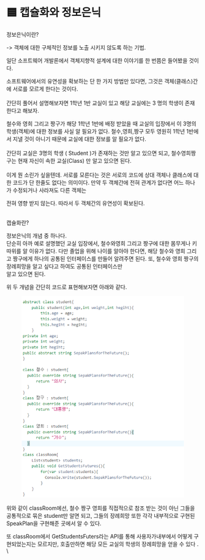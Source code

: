 # 🟦 캡슐화와 정보은닉

정보은닉이란?

\-> 객체에 대한 구체적인 정보를 노출  시키지 않도록 하는 기법.

일단 소프트웨어 개발론에서 객체지향적 설계에 대한 이야기를 한 번쯤은 들어봤을 것이다.

소프트웨어에서의 유연성을 확보하는 단 한 가지 방법만 있다면, 그것은 객체(클래스)간에 서로를 모르게 한다는 것이다.\
\
간단히 풀어서 설명해보자면 1학년 1반 교실이 있고 해당 교실에는 3 명의 학생이 존재한다고 해보자.

철수와 영희 그리고 짱구가 해당 1학년 1반에 배정 받았을 때 교실의 입장에서 이 3명의 학생(객체)에 대한 정보를 사실 알 필요가 없다.  철수,영희,짱구 모두 영원히 1학년 1반에서 지낼 것이 아니기 때문에 교실에 대한 정보를 알 필요가 없다.\
\
간단히 교실은 3명의 학생 ( Student )가 존재하는 것만 알고 있으면 되고, 철수영희짱구는 현재 자신이 속한 교실(Class) 만 알고 있으면 된다.\
\
이게 뭔 소린가 싶을텐데.  서로를 모른다는 것은 서로의 코드에 상대 객체나 클래스에 대한 코드가 단 한줄도 없다는 의미이다. 만약 두 객체간에 전혀 관계가 없다면 어느 하나가 수정되거나 사라져도 다른 객체는

전혀 영향 받지 않는다. 따라서 두 객체간의 유연성이 확보된다.&#x20;

\
캡슐화란?

정보은닉의 개념 중 하나다.\
단순히 아까  예로 설명했던   교실 입장에서, 철수와영희 그리고 짱구에 대한 몸무게나 키 따위를 알 이유가 없다. 다만 졸업을 위해 나이를 알아야 한다면, 해당 철수와 영희 그리고 짱구에게 하나의 공통된 인터페이스를 만들어 알려주면 된다.   또,  철수와 영희 짱구의 장례희망을 알고 싶다고 하여도 공통된 인터페이스만\
알고 있으면 된다.&#x20;

위 두 개념을 간단히 코드로 표현해보자면 아래와 같다.

<figure><img src="../../.gitbook/assets/image (9).png" alt=""><figcaption></figcaption></figure>

위와 같이 classRoom에선, 철수 짱구 영희를 직접적으로 참조 받는 것이 아닌 그들을 공통적으로 묶은 student만 알면  되고, 그들의 장례희망 또한 각각 내부적으로 구현된 SpeakPlan을 구현해준 곳에서 알 수 있다.



또 classRoom에서 GetStudentsFuters라는 API를 통해 사용자가내부에서 어떻게 구현되었는지는 모르지만, 호출만하면 해당 모든 교실의 학생의 장례희망을 얻을 수 있다 .\
\
